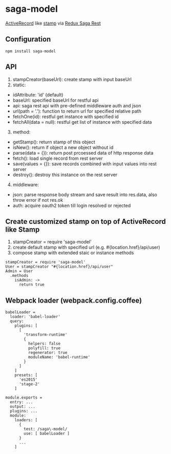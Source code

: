 # saga-model

[ActiveRecord](https://bfanger.nl/angular-activerecord/api/#!/api/ActiveRecord) like [stamp](https://github.com/stampit-org/stampit) via [Redux Saga Rest](https://github.com/zach-waggoner/redux-saga-rest)

## Configuration
```
npm install saga-model
```

## API
1. stampCreator(baseUrl): create stamp with input baseUrl
2. static:
  - idAttribute: 'id' (default)
  - baseUrl: specified baseUrl for restful api
  - api: saga rest api with pre-defined middleware auth and json
  - url(path = '.'): function to return url for specified relative path
  - fetchOne(id): restful get instance with specified id
  - fetchAll(data = null): restful get list of instance with specified data
3. method:
  - getStamp(): return stamp of this object
  - isNew(): return if object a new object without id
  - parse(data = {}): return post prcoessed data of http response data
  - fetch(): load single record from rest server
  - save(values = {}): save records combined with input values into rest server
  - destroy(): destroy this instance on the rest server
4. middleware:
  - json: parse response body stream and save result into res.data, also throw error if not res.ok
  - auth: acquire oauth2 token till login resolved or rejected

## Create customized stamp on top of ActiveRecord like Stamp
1. stampCreator = require 'saga-model' 
2. create default stamp with specified url (e.g. #{location.href}/api/user)
3. compose stamp with extended staic or instance methods
```
stampCreator = require 'saga-model'
User = stampCreator "#{location.href}/api/user"
Admin = User
  .methods
    isAdmin: ->
      return true
```

## Webpack loader (webpack.config.coffee)
```
babelLoader =
  loader: 'babel-loader'
  query:
    plugins: [ 
      [
        'transform-runtime'
        {
          helpers: false
          polyfill: true
          regenerator: true
          moduleName: 'babel-runtime'
        }
      ]
    ]
    presets: [
      'es2015'
      'stage-2'
    ]

module.exports =
  entry: ...
  output: ...
  plugins: ...
  module:
    loaders: [
      {
        test: /saga\-model/
        use: [ babelLoader ]
      }
      ...
    ]
```
